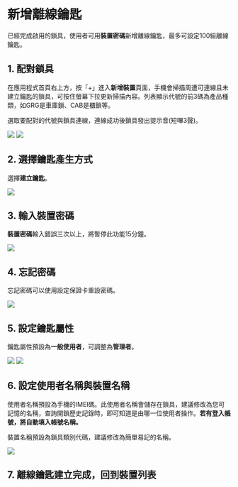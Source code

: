 # 新增離線鑰匙

已經完成啟用的鎖具，使用者可用**裝置密碼**新增離線鑰匙，最多可設定100組離線鑰匙。

## 1. 配對鎖具 <a id="pairing-lock"></a>

在應用程式首頁右上方，按「+」進入**新增裝置**頁面，手機會掃描周遭可連線且未建立鑰匙的鎖具，可按住螢幕下拉更新掃描內容。列表顯示代號的前3碼為產品種類，如GRG是車庫鎖、CAB是櫃鎖等。

選取要配對的代號與鎖具連線，連線成功後鎖具發出提示音\(短嗶3聲\)。

![](../.gitbook/assets/screenshot_2018-12-20-14-44-52-375_com.userstar.phonekey.png) ![](../.gitbook/assets/screenshot_2018-12-21-10-37-31-514_com.userstar.phonekey.png)

## 2. 選擇鑰匙產生方式 <a id="options-for-the-key-generation"></a>

選擇**建立鑰匙**。

![](../.gitbook/assets/screenshot_2018-12-20-17-23-24-129_com.userstar.phonekey.png)

## 3. 輸入裝置密碼 <a id="input-device-password"></a>

**裝置密碼**輸入錯誤三次以上，將暫停此功能15分鐘。

![](../.gitbook/assets/screenshot_2018-12-21-10-56-50-158_com.userstar.phonekey.png)

## 4. 忘記密碼 <a id="forget-password"></a>

忘記密碼可以使用設定保證卡重設密碼。

![](../.gitbook/assets/screenshot_2018-12-20-17-22-47-532_com.userstar.phonekey.png)

## 5. 設定鑰匙屬性 <a id="choose-key-type"></a>

鑰匙屬性預設為**一般使用者**，可調整為**管理者**。

![](../.gitbook/assets/screenshot_2018-12-20-17-23-51-007_com.userstar.phonekey.png) ![](../.gitbook/assets/screenshot_2018-12-20-17-23-56-408_com.userstar.phonekey.png)

## 6. 設定使用者名稱與裝置名稱 <a id="set-user-name-and-device-name"></a>

使用者名稱預設為手機的IMEI碼。此使用者名稱會儲存在鎖具，建議修改為您可記憶的名稱，查詢開鎖歷史記錄時，即可知道是由哪一位使用者操作。**若有登入帳號，將自動填入帳號名稱。**

裝置名稱預設為鎖具類別代碼，建議修改為簡單易記的名稱。

![](../.gitbook/assets/screenshot_2018-12-21-16-03-45-666_com.userstar.phonekey.png)

## 7. 離線鑰匙建立完成，回到裝置列表 <a id="complete-offline-key-establishment-return-to-the-device-list"></a>

